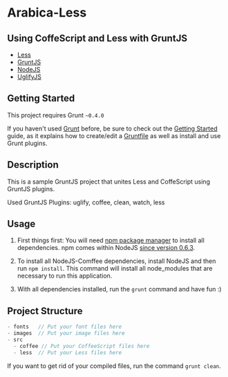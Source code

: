 # Arabica-Less
## Using CoffeScript and Less with GruntJS

- [Less](https://github.com/less/less.js)
- [GruntJS](http://gruntjs.com/)
- [NodeJS](http://nodejs.org/)
- [UglifyJS](https://github.com/mishoo/UglifyJS)

## Getting Started

This project requires Grunt `~0.4.0`

If you haven't used [Grunt](http://gruntjs.com/) before, be sure to check out the [Getting Started](http://gruntjs.com/getting-started) guide, as it explains how to create/edit a [Gruntfile](http://gruntjs.com/sample-gruntfile) as well as install and use Grunt plugins.

## Description

This is a sample GruntJS project that unites Less and CoffeScript using GruntJS plugins.

Used GruntJS Plugins: uglify, coffee, clean, watch, less

## Usage

1. First things first: You will need [npm package manager](https://npmjs.org/) to install all dependencies. npm comes within NodeJS [since version 0.6.3](http://blog.nodejs.org/2011/11/25/node-v0-6-3/).

1. To install all NodeJS-Comffee dependencies, install NodeJS and then run `npm install`. This command will install all node_modules that are necessary to run this application.

1. With all dependencies installed, run the `grunt` command and have fun :)

## Project Structure

```js
- fonts   // Put your font files here
- images  // Put your image files here
- src 
  - coffee // Put your CoffeeScript files here
  - less  // Put your Less files here
```

If you want to get rid of your compiled files, run the command `grunt clean`.
